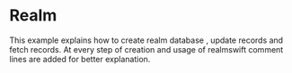 # Realm

This example explains how to create realm database , update records and fetch records.
At every step of creation and usage of realmswift comment lines are added for better explanation.
